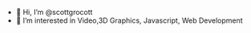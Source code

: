 - 👋 Hi, I’m @scottgrocott
- 👀 I’m interested in Video,3D Graphics, Javascript, Web Development


<!---
scottgrocott/scottgrocott is a ✨ special ✨ repository because its `README.md` (this file) appears on your GitHub profile.
You can click the Preview link to take a look at your changes.
--->
